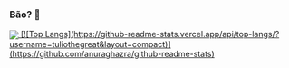### Bão? 🤠

<a href="https://github.com/anuraghazra/github-readme-stats">
  <img align="center" src="https://github-readme-stats.vercel.app/api/pin/?tuliothegreat=anuraghazra&repo=github-readme-stats" />
[![Top Langs](https://github-readme-stats.vercel.app/api/top-langs/?username=tuliothegreat&layout=compact)](https://github.com/anuraghazra/github-readme-stats)
